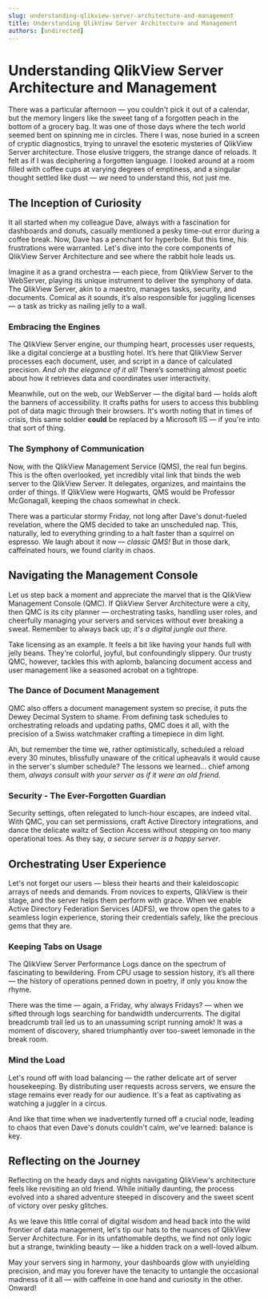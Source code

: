 ```yaml
---
slug: understanding-qlikview-server-architecture-and-management
title: Understanding QlikView Server Architecture and Management
authors: [undirected]
---
```



# Understanding QlikView Server Architecture and Management

There was a particular afternoon — you couldn't pick it out of a calendar, but the memory lingers like the sweet tang of a forgotten peach in the bottom of a grocery bag. It was one of those days where the tech world seemed bent on spinning me in circles. There I was, nose buried in a screen of cryptic diagnostics, trying to unravel the esoteric mysteries of QlikView Server architecture. Those elusive triggers, the strange dance of reloads. It felt as if I was deciphering a forgotten language. I looked around at a room filled with coffee cups at varying degrees of emptiness, and a singular thought settled like dust — _we_ need to understand this, not just me.

## The Inception of Curiosity

It all started when my colleague Dave, always with a fascination for dashboards and donuts, casually mentioned a pesky time-out error during a coffee break. Now, Dave has a penchant for hyperbole. But this time, his frustrations were warranted. Let's dive into the core components of QlikView Server Architecture and see where the rabbit hole leads us.

Imagine it as a grand orchestra — each piece, from QlikView Server to the WebServer, playing its unique instrument to deliver the symphony of data. The QlikView Server, akin to a maestro, manages tasks, security, and documents. Comical as it sounds, it’s also responsible for juggling licenses — a task as tricky as nailing jelly to a wall.

### Embracing the Engines

The QlikView Server engine, our thumping heart, processes user requests, like a digital concierge at a bustling hotel. It’s here that QlikView Server processes each document, user, and script in a dance of calculated precision. _And oh the elegance of it all!_ There’s something almost poetic about how it retrieves data and coordinates user interactivity.

Meanwhile, out on the web, our WebServer — the digital bard — holds aloft the banners of accessibility. It crafts paths for users to access this bubbling pot of data magic through their browsers. It's worth noting that in times of crisis, this same soldier **could** be replaced by a Microsoft IIS — if you're into that sort of thing.

### The Symphony of Communication

Now, with the QlikView Management Service (QMS), the real fun begins. This is the often overlooked, yet incredibly vital link that binds the web server to the QlikView Server. It delegates, organizes, and maintains the order of things. If QlikView were Hogwarts, QMS would be Professor McGonagall, keeping the chaos somewhat in check.

There was a particular stormy Friday, not long after Dave's donut-fueled revelation, where the QMS decided to take an unscheduled nap. This, naturally, led to everything grinding to a halt faster than a squirrel on espresso. We laugh about it now — _classic QMS!_ But in those dark, caffeinated hours, we found clarity in chaos.

## Navigating the Management Console

Let us step back a moment and appreciate the marvel that is the QlikView Management Console (QMC). If QlikView Server Architecture were a city, then QMC is its city planner — orchestrating tasks, handling user roles, and cheerfully managing your servers and services without ever breaking a sweat. Remember to always back up; _it's a digital jungle out there_.

Take licensing as an example. It feels a bit like having your hands full with jelly beans. They're colorful, joyful, but confoundingly slippery. Our trusty QMC, however, tackles this with aplomb, balancing document access and user management like a seasoned acrobat on a tightrope.

### The Dance of Document Management

QMC also offers a document management system so precise, it puts the Dewey Decimal System to shame. From defining task schedules to orchestrating reloads and updating paths, QMC does it all, with the precision of a Swiss watchmaker crafting a timepiece in dim light.

Ah, but remember the time we, rather optimistically, scheduled a reload every 30 minutes, blissfully unaware of the critical upheavals it would cause in the server's slumber schedule? The lessons we learned... chief among them, _always consult with your server as if it were an old friend_.

### Security - The Ever-Forgotten Guardian

Security settings, often relegated to lunch-hour escapes, are indeed vital. With QMC, you can set permissions, craft Active Directory integrations, and dance the delicate waltz of Section Access without stepping on too many operational toes. As they say, _a secure server is a happy server_.

## Orchestrating User Experience

Let's not forget our users — bless their hearts and their kaleidoscopic arrays of needs and demands. From novices to experts, QlikView is their stage, and the server helps them perform with grace. When we enable Active Directory Federation Services (ADFS), we throw open the gates to a seamless login experience, storing their credentials safely, like the precious gems that they are.

### Keeping Tabs on Usage

The QlikView Server Performance Logs dance on the spectrum of fascinating to bewildering. From CPU usage to session history, it’s all there — the history of operations penned down in poetry, if only you know the rhyme.

There was the time — again, a Friday, why always Fridays? — when we sifted through logs searching for bandwidth undercurrents. The digital breadcrumb trail led us to an unassuming script running amok! It was a moment of discovery, shared triumphantly over too-sweet lemonade in the break room. 

### Mind the Load

Let's round off with load balancing — the rather delicate art of server housekeeping. By distributing user requests across servers, we ensure the stage remains ever ready for our audience. It's a feat as captivating as watching a juggler in a circus.

And like that time when we inadvertently turned off a crucial node, leading to chaos that even Dave's donuts couldn't calm, we've learned: balance is key.

## Reflecting on the Journey

Reflecting on the heady days and nights navigating QlikView's architecture feels like revisiting an old friend. While initially daunting, the process evolved into a shared adventure steeped in discovery and the sweet scent of victory over pesky glitches.

As we leave this little corral of digital wisdom and head back into the wild frontier of data management, let's tip our hats to the nuances of QlikView Server Architecture. For in its unfathomable depths, we find not only logic but a strange, twinkling beauty — like a hidden track on a well-loved album.

May your servers sing in harmony, your dashboards glow with unyielding precision, and may you forever have the tenacity to untangle the occasional madness of it all — with caffeine in one hand and curiosity in the other. Onward!